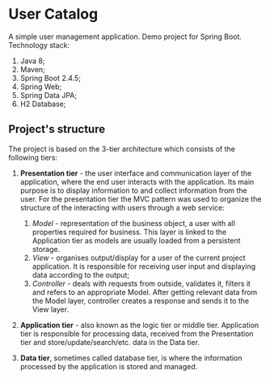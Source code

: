 # User Catalog
A simple user management application. Demo project for Spring Boot. Technology stack:
1. Java 8;
2. Maven;
3. Spring Boot 2.4.5;
4. Spring Web;
5. Spring Data JPA;
6. H2 Database;

## Project's structure
The project is based on the 3-tier architecture which consists of the following tiers:
1. **Presentation tier** - the user interface and communication layer of the application, where the end user interacts with 
   the application. Its main purpose is to display information to and collect information from the user.
   For the presentation tier the MVC pattern was used to organize the structure of the interacting with users through a 
   web service:
    1. _Model_ - representation of the business object, a user with all properties required for business. This layer is 
       linked to the Application tier as models are usually loaded from a persistent storage.
    2. _View_ - organises output/display for a user of the current project application. It is responsible for receiving 
       user input and displaying data according to the output;
    3. _Controller_ - deals with requests from outside, validates it, filters it and refers to an appropriate Model. 
       After getting relevant data from the Model layer, controller creates a response and sends it to the View layer.
       
2. **Application tier** - also known as the logic tier or middle tier. Application tier is responsible for processing data, 
   received from the Presentation tier and store/update/search/etc. data in the Data tier.
   
3. **Data tier**, sometimes called database tier, is where the information processed by the application is stored and 
   managed.
